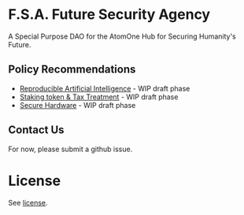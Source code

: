 # F.S.A. Future Security Agency

A Special Purpose DAO for the AtomOne Hub for Securing Humanity's Future.

## Policy Recommendations

 * [Reproducible Artificial Intelligence](WIP/001-reproducible-ai.md) - WIP draft phase
 * [Staking token & Tax Treatment](WIP/002-staking-tokens-irs.md) - WIP draft phase
 * [Secure Hardware](WIP/003-secure-hardware.md) - WIP draft phase

## Contact Us

For now, please submit a github issue.

# License

See [license](./LICENSE.md).
